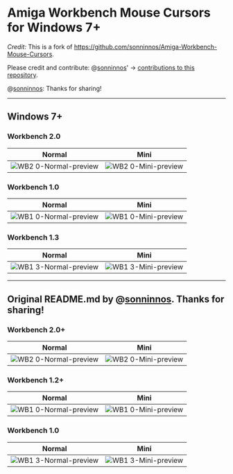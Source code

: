 # Amiga Workbench Mouse Cursors for Windows 7+

*Credit:* This is a fork of https://github.com/sonninnos/Amiga-Workbench-Mouse-Cursors.

Please credit and contribute:
@[sonninnos](https://github.com/sonninnos)' -> 
[contributions to this repository](https://github.com/electrifier/Lorraine-Mouse-Cursors/commits?author=sonninnos).

@[sonninnos](https://github.com/sonninnos): Thanks for sharing!

---

## Windows 7+





### Workbench 2.0
|Normal|Mini|
|---|---|
|![WB2 0-Normal-preview](https://user-images.githubusercontent.com/45124675/90980081-d5d02d80-e561-11ea-8b6e-556cd39d76aa.png)|![WB2 0-Mini-preview](https://user-images.githubusercontent.com/45124675/90980086-dcf73b80-e561-11ea-9442-3da3feffd2a5.png)|

### Workbench 1.0
|Normal|Mini|
|---|---|
|![WB1 0-Normal-preview](https://user-images.githubusercontent.com/45124675/90980070-c6e97b00-e561-11ea-88f5-c89dfd6d4a3b.png)|![WB1 0-Mini-preview](https://user-images.githubusercontent.com/45124675/90980075-d072e300-e561-11ea-94a8-0750f8b259b8.png)|

### Workbench 1.3
|Normal|Mini|
|---|---|
|![WB1 3-Normal-preview](https://user-images.githubusercontent.com/45124675/130702076-6f161db0-55d7-43c0-a61d-a39e6edfd370.png)|![WB1 3-Mini-preview](https://user-images.githubusercontent.com/45124675/130702083-325bc9a6-5a01-4b74-b0ab-0ef88a7fb01f.png)|


---

## Original README.md by @[sonninnos](https://github.com/sonninnos). Thanks for sharing!

### Workbench 2.0+
|Normal|Mini|
|---|---|
|![WB2 0-Normal-preview](https://user-images.githubusercontent.com/45124675/90980081-d5d02d80-e561-11ea-8b6e-556cd39d76aa.png)|![WB2 0-Mini-preview](https://user-images.githubusercontent.com/45124675/90980086-dcf73b80-e561-11ea-9442-3da3feffd2a5.png)|

### Workbench 1.2+
|Normal|Mini|
|---|---|
|![WB1 0-Normal-preview](https://user-images.githubusercontent.com/45124675/90980070-c6e97b00-e561-11ea-88f5-c89dfd6d4a3b.png)|![WB1 0-Mini-preview](https://user-images.githubusercontent.com/45124675/90980075-d072e300-e561-11ea-94a8-0750f8b259b8.png)|

### Workbench 1.0
|Normal|Mini|
|---|---|
|![WB1 3-Normal-preview](https://user-images.githubusercontent.com/45124675/130702076-6f161db0-55d7-43c0-a61d-a39e6edfd370.png)|![WB1 3-Mini-preview](https://user-images.githubusercontent.com/45124675/130702083-325bc9a6-5a01-4b74-b0ab-0ef88a7fb01f.png)|
